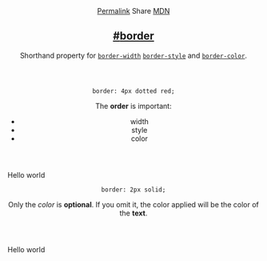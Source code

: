 <section id="border" class="property property__-shorthand">
    <header class="property__header">
        <nav class="property__links">
            <a class="property__links-direct" href="/property/border/" data-property-name="border"
                data-tooltip="Single page for this property">Permalink</a>
            <a class="property__share" data-tooltip="Share on Twitter or Facebook" data-property-name="border">Share</a>
            <a target="_blank" href="https://developer.mozilla.org/en/docs/Web/CSS/border"
                data-tooltip="See on Mozilla Developer Network" rel="external">MDN</a>
        </nav>
        <h2 class="property__name">
            <a href="#border"><span>#</span>border</a>
        </h2>
        <div class="property__description">
            <p>Shorthand property for <code class="shorthand"><a class="hash" href="/property/border-width"
                        data-property-name="border-width">border-width</a></code> <code class="shorthand"><a
                        class="hash" href="/property/border-style"
                        data-property-name="border-style">border-style</a></code> and <code class="shorthand"><a
                        class="hash" href="/property/border-color"
                        data-property-name="border-color">border-color</a></code>.</p>
        </div>
    </header>
    <section class="example">
        <header class="example__header">
            <p class="example__name">
                <code class="example--value" data-tooltip="Click to copy"
                    data-clipboard-text="border: 4px dotted red;">border: 4px dotted red;</code>
            </p>
            <div class="example__description">
                <p>The <strong>order</strong> is important:</p>
                <ul>
                    <li>width</li>
                    <li>style</li>
                    <li>color</li>
                </ul>
            </div>
        </header>
        <aside class="example__preview">
            <div class="example__browser"><i></i><i></i><i></i></div>
            <div class="example__output">
                <div class="example__output-div border " id="border-4px-dotted-red">Hello world</div>
            </div>
        </aside>
    </section>
    <section class="example">
        <header class="example__header">
            <p class="example__name">
                <code class="example--value" data-tooltip="Click to copy"
                    data-clipboard-text="border: 2px solid;">border: 2px solid;</code>
            </p>
            <div class="example__description">
                <p>Only the <em>color</em> is <strong>optional</strong>. If you omit it, the color applied will be the
                    color of the <strong>text</strong>.</p>
            </div>
        </header>
        <aside class="example__preview">
            <div class="example__browser"><i></i><i></i><i></i></div>
            <div class="example__output">
                <div class="example__output-div border " id="border-2px-solid">Hello world</div>
            </div>
        </aside>
    </section>
</section>
